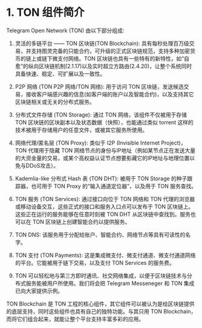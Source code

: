 # 1. TON 组件简介

Telegram Open Network (TON) 由以下部分组成:

1. 灵活的多链平台 —— TON 区块链(TON Blockchain): 具有每秒处理百万级交易，并支持图灵完备的只能合约，可升级的正式区块链规范，支持多种加密货币的链上或链下微支付网络。TON 区块链也具有一些特有的新特性，如“自愈”的纵向区块链机制(2.1.17)以及实时超立方路由(2.4.20)，让整个系统同时具备快速、稳定、可扩展以及一致性。

2. P2P 网络 (TON P2P 网络/TON 网络): 用于访问 TON 区块链，发送候选交易，接收客户端感兴趣的信息(如客户端的账户以及智能合约)，以及支持其它区块链相关或无关的分布式服务。

3. 分布式文件存储 (TON Storage): 通过 TON 网络，该组件不仅被用于存储 TON 区块链的区块副本以及状态数据（快照），也能通过类似 torrent 这样的技术被用于存储用户的任意文件，或被其它服务所使用。

4. 网络代理/匿名层 (TON Proxy): 类似于 I2P (Invisible Internet Project)，TON 代理用于隐藏 TON 网络节点的身份与IP地址（例如某节点正在发送大量的大资金量的交易，或某个高权益认证节点想要影藏它的IP地址与地理位置以免与DDoS攻击）。

5. Kademlia-like 分布式 Hash 表 (TON DHT): 被用于 TON Storage 的种子跟踪器，也可用于 TON Proxy 的“输入通道定位器”，以及用于 TON 服务查找。

6. TON 服务 (TON Services): 通过接口向位于 TON 网络和 TON 代理的浏览器或移动设备交互，这些正式的接口和服务入口点可以发布于 TON 区块链上。这些正在运行的服务能够在任意时刻被 TON DHT 从区块链中查找到。服务也可以在 TON 区块链上创建智能合约以提供服务。

7. TON DNS: 该服务用于分配给账户、智能合约、网络节点等具有可读性的名字。

8. TON 支付 (TON Payments): 这是集成微支付、微支付通道、微支付通道网络的平台。它能被用于链下交易，以及支付 TON Services 的服务费。

9. TON 可以轻松地与第三方即时通讯、社交网络集成，以便于区块链技术与分布式服务能被用户所使用。我们将会把 Telegram Messeneger 和 TON 集成已向大家提供示例。

TON Blockchain 是 TON 工程的核心组件，其它组件可以被认为是给区块链提供的底层支持，同时这些组件也具有自己的独特功能。与其只用 TON Blockchain， 而将它们组合起来，就能让整个平台支持丰富多彩的应用。